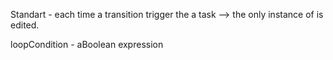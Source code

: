Standart - each time a transition trigger the a task --> the only instance of <externalObject> is edited.

loopCondition - aBoolean expression